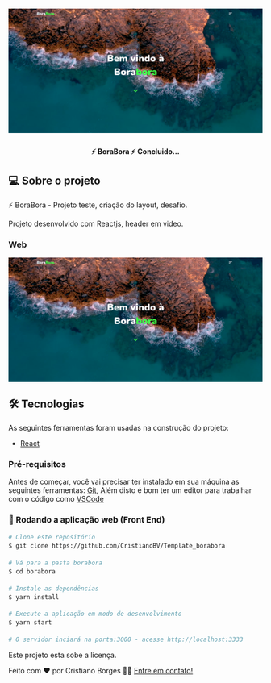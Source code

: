 <h1 align="center">
    <img alt="BoraBora" title="#BoraBora" src="./screen/borabora.png" />
</h1>

<h4 align="center"> 
 ⚡️ BoraBora ⚡️ Concluido...
</h4>

## 💻 Sobre o projeto

⚡️ BoraBora - Projeto teste, criação do layout, desafio.

Projeto desenvolvido com Reactjs, header em video.

### Web

<p align="center" style="display: flex; align-items: flex-start; justify-content: center;">
  <img alt="BoraBora" title="#BoraBora" src="./screen/borabora.png" width="800px">
</p>

## 🛠 Tecnologias

As seguintes ferramentas foram usadas na construção do projeto:

- [React][reactjs]

### Pré-requisitos

Antes de começar, você vai precisar ter instalado em sua máquina as seguintes ferramentas:
[Git](https://git-scm.com),
Além disto é bom ter um editor para trabalhar com o código como [VSCode][vscode]

### 🧭 Rodando a aplicação web (Front End)

```bash
# Clone este repositório
$ git clone https://github.com/CristianoBV/Template_borabora

# Vá para a pasta borabora
$ cd borabora

# Instale as dependências
$ yarn install

# Execute a aplicação em modo de desenvolvimento
$ yarn start

# O servidor inciará na porta:3000 - acesse http://localhost:3333
```

Este projeto esta sobe a licença.

Feito com ❤️ por Cristiano Borges 👋🏽 [Entre em contato!](https://www.linkedin.com/in/cristianobv/)

[reactjs]: https://reactjs.org
[yarn]: https://yarnpkg.com/
[vscode]: https://code.visualstudio.com/
[vceditconfig]: https://marketplace.visualstudio.com/items?itemName=EditorConfig.EditorConfig
[license]: https://github.com/CristianoBV/privacy_policy
[vceslint]: https://marketplace.visualstudio.com/items?itemName=dbaeumer.vscode-eslint
